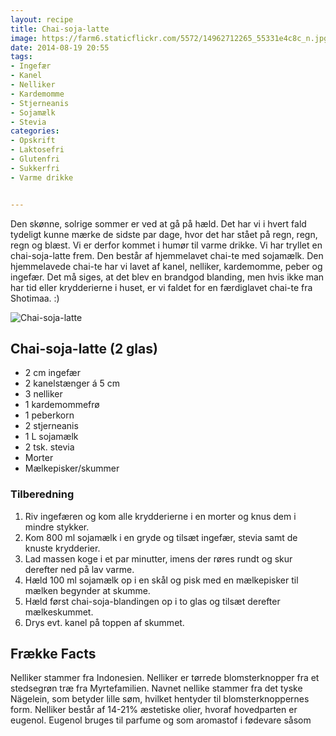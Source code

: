 ```yaml
---
layout: recipe
title: Chai-soja-latte 
image: https://farm6.staticflickr.com/5572/14962712265_55331e4c8c_n.jpg
date: 2014-08-19 20:55
tags:
- Ingefær
- Kanel
- Nelliker 
- Kardemomme
- Stjerneanis
- Sojamælk
- Stevia
categories:
- Opskrift
- Laktosefri
- Glutenfri
- Sukkerfri
- Varme drikke


---
```


Den skønne, solrige sommer er ved at gå på hæld. Det har vi i hvert fald tydeligt kunne mærke de sidste par dage, hvor det har stået på regn, regn, regn og blæst. Vi er derfor kommet i humør til varme drikke. Vi har tryllet en chai-soja-latte frem. Den består af hjemmelavet chai-te med sojamælk. Den hjemmelavede chai-te har vi lavet af kanel, nelliker, kardemomme, peber og ingefær. Det må siges, at det blev en brandgod blanding, men hvis ikke man har tid eller krydderierne i huset, er vi faldet for en færdiglavet chai-te fra Shotimaa. :)


![Chai-soja-latte](https://farm6.staticflickr.com/5572/14962712265_e70f21364a_o.png) 


## Chai-soja-latte (2 glas)
- 2 cm ingefær
- 2 kanelstænger á 5 cm
- 3 nelliker 
- 1 kardemommefrø
- 1 peberkorn 
- 2 stjerneanis
- 1 L sojamælk
- 2 tsk. stevia
- Morter 
- Mælkepisker/skummer



### Tilberedning
1. Riv ingefæren og kom alle krydderierne i en morter og knus dem i mindre stykker.
2. Kom 800 ml sojamælk i en gryde og tilsæt ingefær, stevia samt de knuste krydderier.
3. Lad massen koge i et par minutter, imens der røres rundt og skur derefter ned på lav varme. 
4. Hæld 100 ml sojamælk op i en skål og pisk med en mælkepisker til mælken begynder at skumme.
5. Hæld først chai-soja-blandingen op i to glas og tilsæt derefter mælkeskummet.
6. Drys evt. kanel på toppen af skummet.









## Frække Facts
Nelliker stammer fra Indonesien. Nelliker er tørrede blomsterknopper fra et stedsegrøn træ fra Myrtefamilien. Navnet nellike stammer fra det tyske Nägelein, som betyder lille søm, hvilket hentyder til blomsterknoppernes form. Nelliker består af 14-21% æstetiske olier, hvoraf hovedparten er eugenol. Eugenol bruges til parfume og som aromastof i fødevare såsom 